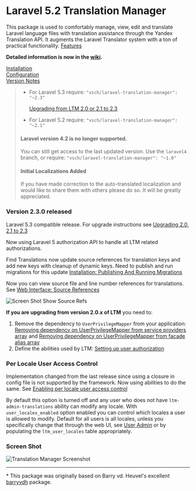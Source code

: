 # Laravel 5.2 Translation Manager

This package is used to comfortably manage, view, edit and translate Laravel language files with
translation assistance through the Yandex Translation API. It augments the Laravel Translator
system with a ton of practical functionality. [Features]

**Detailed information is now in the [wiki].**

[Installation][]  
[Configuration][]  
[Version Notes][]  

> - For Laravel 5.3 require: `"vsch/laravel-translation-manager": "~2.3"`
>     
>     [Upgrading from LTM 2.0 or 2.1 to 2.3](../../wiki/Upgrade-2.0-to-2.3.md) 
>     
> - For Laravel 5.2 require: `"vsch/laravel-translation-manager": "~2.1"`
>     
> #### Laravel version 4.2 is no longer supported. 
> 
> You can still get access to the last updated version. Use the `laravel4` branch, or require:
> `"vsch/laravel-translation-manager": "~1.0"`
> 
> #### Initial Localizations Added
> 
> If you have made correction to the auto-translated localization and would like to share them
> with others please do so. It will be greatly appreciated.

### Version 2.3.0 released

Laravel 5.3 compatible release. For upgrade instructions see
[Upgrading 2.0, 2.1 to 2.3](../../wiki/Upgrade-2.0-to-2.3.md)

Now using Laravel 5 authorization API to handle all LTM related authorizations.

Find Translations now update source references for translation keys and add new keys with
cleanup of dynamic keys. Need to publish and run migrations for this update
[Installation: Publishing And Running Migrations]

Now you can view source file and line number references for translations. See
[Web Interface: Source References]

![Screen Shot Show Source Refs](../../wiki/images/ScreenShot_ShowSourceRefs.png)

**If you are upgrading from version 2.0.x of LTM** you need to:

1. Remove the dependency to `UserPrivilegeMapper` from your application:
   [Removing dependency on UserPrivilegeMapper from service providers array] and
   [Removing dependency on UserPrivilegeMapper from facade alias array]
2. Define the abilities used by LTM: [Setting up user authorization]

### Per Locale User Access Control

Implementation changed from the last release since using a closure in config file is not
supported by the framework. Now using abilities to do the same. See
[Enabling per locale user access control]

By default this option is turned off and any user who does not have `ltm-admin-translations`
ability can modify any locale. With `user_locales_enabled` option enabled you can control which
locales a user is allowed to modify. Default for all users is all locales, unless you
specifically change that through the web UI, see [User Admin] or by populating the
`ltm_user_locales` table appropriately.

### Screen Shot

![Translation Manager Screenshot]

***

\* This package was originally based on Barry vd. Heuvel's excellent [barryvdh] package.

[wiki]: ../../wiki

[Features]: ../../wiki/#features
[barryvdh]: https://github.com/barryvdh/laravel-translation-manager
[Translation Manager Screenshot]: ../../wiki/images/ScreenShot_main.png
[Setting up user authorization]: ../../wiki/Installation#setting-up-user-authorization
[Removing dependency on UserPrivilegeMapper from service providers array]: ../../wiki/Installation#removing-dependency-on-userprivilegemapper-from-service-providers-array
[Enabling per locale user access control]: ../../wiki/Configuration#enabling-per-locale-user-access-control
[User Admin]: ../../wiki/Web-Interface#user-admin
[Installation]: ../../wiki/Installation
[Configuration]: ../../wiki/Configuration
[Version Notes]: versioninfo.md
[Removing dependency on UserPrivilegeMapper from facade alias array]: ../../wiki/Installation#removing-dependency-on-userprivilegemapper-from-facade-alias-array
[Installation: Publishing And Running Migrations]: ../../wiki/Installation#publishing-and-running-migrations
[Web Interface: Source References]: ../../wiki/Web-Interface#source-references
